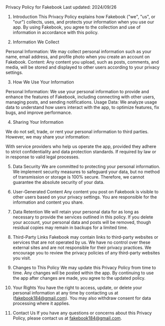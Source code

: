 Privacy Policy for Fakebook
Last updated: 2024/09/26

1. Introduction
This Privacy Policy explains how Fakebook ("we", "us", or "our") collects, uses, and protects your information when you use our app. By using Fakebook, you agree to the collection and use of information in accordance with this policy.

2. Information We Collect

Personal Information: We may collect personal information such as your name, email address, and profile photo when you create an account on Fakebook.
Content: Any content you upload, such as posts, comments, and media, will be stored and displayed to other users according to your privacy settings.

3. How We Use Your Information

Personal Information: We use your personal information to provide and enhance the features of Fakebook, including connecting with other users, managing posts, and sending notifications.
Usage Data: We analyze usage data to understand how users interact with the app, to optimize features, fix bugs, and improve performance.

4. Sharing Your Information

We do not sell, trade, or rent your personal information to third parties. However, we may share your information:

With service providers who help us operate the app, provided they adhere to strict confidentiality and data protection standards.
If required by law or in response to valid legal processes.

5. Data Security
We are committed to protecting your personal information. We implement security measures to safeguard your data, but no method of transmission or storage is 100% secure. Therefore, we cannot guarantee the absolute security of your data.

6. User-Generated Content
Any content you post on Fakebook is visible to other users based on your privacy settings. You are responsible for the information and content you share.

7. Data Retention
We will retain your personal data for as long as necessary to provide the services outlined in this policy. If you delete your account, your personal data and posts will be removed, though residual copies may remain in backups for a limited time.

8. Third-Party Links
Fakebook may contain links to third-party websites or services that are not operated by us. We have no control over these external sites and are not responsible for their privacy practices. We encourage you to review the privacy policies of any third-party websites you visit.

9. Changes to This Policy
We may update this Privacy Policy from time to time. Any changes will be posted within the app. By continuing to use the app after changes are made, you agree to the updated policy.

10. Your Rights
You have the right to access, update, or delete your personal information at any time by contacting us at (fakebook184@gmail.com). You may also withdraw consent for data processing where it applies.

11. Contact Us
If you have any questions or concerns about this Privacy Policy, please contact us at fakebook184@gmail.com.
